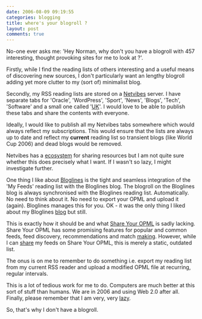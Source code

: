 ```yaml
---
date: 2006-08-09 09:19:55
categories: blogging
title: where's your blogroll ?
layout: post
comments: true
---
```

No-one ever asks me: 'Hey Norman, why don't you have a blogroll with 457
interesting, thought provoking sites for me to look at ?'.

Firstly, while I find the reading lists of others interesting and a
useful means of discovering new sources, I don't particularly want an
lengthy blogroll adding yet more clutter to my (sort of) minimalist
blog.

Secondly, my RSS reading lists are stored on a
[Netvibes](http://www.netvibes.com/) server. I have separate tabs for
'Oracle', 'WordPress', 'Sport', 'News', 'Blogs', 'Tech', 'Software' and
a small one called
'[UK](http://www.nbrightside.com/blog/2006/08/08/the-state-of-the-uk-blogosphere/)'.
I would love to be able to publish these tabs and share the contents
with everyone.

Ideally, I would like to publish all my Netvibes tabs somewhere which
would always reflect my subscriptions. This would ensure that the lists
are always up to date and reflect my **current** reading list so
transient blogs (like World Cup 2006) and dead blogs would be removed.

Netvibes has a [ecosystem](http://eco.netvibes.com/) for sharing
resources but I am not quite sure whether this does precisely what I
want. If I wasn't so lazy, I might investigate further.

One thing I like about [Bloglines](http://www.bloglines.com/) is the
tight and seamless integration of the 'My Feeds' reading list with the
Bloglines blog. The blogroll on the Bloglines blog is always
synchronised with the Bloglines reading list. Automatically. No need to
think about it. No need to export your OPML and upload it (again).
Bloglines manages this for you. OK - it was the only thing I liked about
my Bloglines [blog](http://www.bloglines.com/blog/andycowl) but still.

This is exactly how it should be and what
[Share Your OPML](http://share.opml.org/)
is sadly lacking. Share Your OPML has some
promising features for popular and common feeds, feed discovery,
recommendations and match
[making](http://www.nbrightside.com/blog/2006/06/02/blind-date/).
However, while I can
[share](http://share.opml.org/viewsharedfeeds/?user_id=3948) my feeds on
Share Your OPML, this is merely a static, outdated list.

The onus is on me to remember to do something i.e. export my reading
list from my current RSS reader and upload a modified OPML file at
recurring, regular intervals.

This is a lot of tedious work for me to do. Computers are much better at
this sort of stuff than humans. We are in 2006 and using Web 2.0 after
all. Finally, please remember that I am very, very
[lazy](http://www.nbrightside.com/blog/2006/01/27/unix-for-lazy-people/).

So, that's why I don't have a blogroll.

